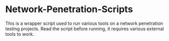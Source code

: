 # Network-Penetration-Scripts

This is a wrapper script used to run various tools on a network penetration testing projects. Read the script before running, it requires various external tools to work.
